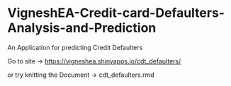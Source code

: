 # VigneshEA-Credit-card-Defaulters-Analysis-and-Prediction
An Application for predicting Credit Defaulters

Go to site -> https://vigneshea.shinyapps.io/cdt_defaulters/

or try knitting the Document -> cdt_defaulters.rmd
